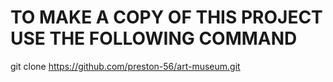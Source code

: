# TO MAKE A COPY OF THIS PROJECT USE THE FOLLOWING COMMAND
git clone https://github.com/preston-56/art-museum.git